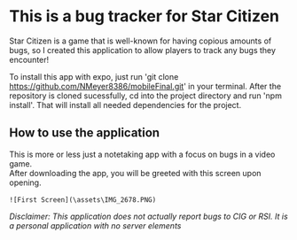 # This is a bug tracker for Star Citizen

Star Citizen is a game that is well-known for having copious amounts of bugs, so
I created this application to allow players to track any bugs they encounter!

To install this app with expo, just run 'git clone https://github.com/NMeyer8386/mobileFinal.git' in your terminal. 
After the repository is cloned sucessfully, cd into the project directory and run 'npm install'. That will install all
needed dependencies for the project.

## How to use the application

This is more or less just a notetaking app with a focus on bugs in a video game.  
After downloading the app, you will be greeted with this screen upon opening.  

    ![First Screen](\assets\IMG_2678.PNG)

*Disclaimer: This application does not actually report bugs to CIG or RSI. It is a personal application with no server elements*